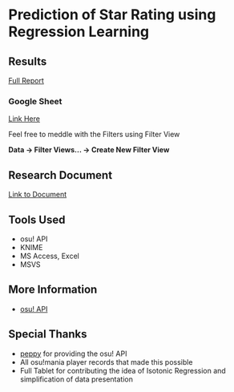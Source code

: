 # Prediction of Star Rating using Regression Learning

## Results
[Full Report](https://github.com/Eve-ning/ppshift/blob/master/documents/KNIME/rating_workflows/results/full_report.pdf)

### Google Sheet
[Link Here](https://docs.google.com/spreadsheets/d/1XIFd0A34YlQaR_FUfOYt0gAHCfyltCkkndjiTS7ITs0/edit?usp=sharing)

Feel free to meddle with the Filters using Filter View

**Data -> Filter Views... -> Create New Filter View**

## Research Document
[Link to Document](https://github.com/Eve-ning/ppshift/blob/master/documents/research.pdf)

## Tools Used
- osu! API
- KNIME
- MS Access, Excel
- MSVS

## More Information
- [osu! API](https://github.com/ppy/osu-api/wiki)

## Special Thanks
- [peppy](https://github.com/ppy) for providing the osu! API
- All osu!mania player records that made this possible
- Full Tablet for contributing the idea of Isotonic Regression and simplification of data presentation
